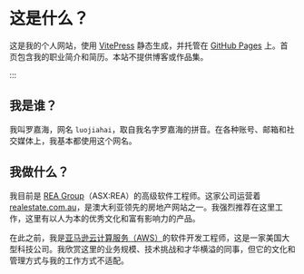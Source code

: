 # 这是什么？

这是我的个人网站，使用 [VitePress](https://vitepress.dev/) 静态生成，并托管在 [GitHub Pages](https://docs.github.com/en/pages) 上。首页包含我的职业简介和简历。本站不提供博客或作品集。

:::

## 我是谁？

我叫罗嘉海，网名 `luojiahai`，取自我名字罗嘉海的拼音。在各种账号、邮箱和社交媒体上，我基本都使用这个网名。

## 我做什么？

我目前是 [REA Group](https://www.rea-group.com/)（ASX:REA）的高级软件工程师。这家公司运营着 [realestate.com.au](https://www.realestate.com.au/)，是澳大利亚领先的房地产网站之一。我强烈推荐在这里工作，这里有以人为本的优秀文化和富有影响力的产品。

在此之前，我是[亚马逊云计算服务（AWS）](https://aws.amazon.com/)的软件开发工程师，这是一家美国大型科技公司。我欣赏这里的业务规模、技术挑战和才华横溢的同事，但它的文化和管理方式与我的工作方式不适配。
